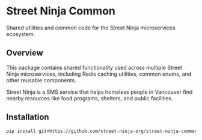 # Street Ninja Common

Shared utilities and common code for the Street Ninja microservices ecosystem.

## Overview

This package contains shared functionality used across multiple Street Ninja microservices, including Redis caching utilities, common enums, and other reusable components.

Street Ninja is a SMS service that helps homeless people in Vancouver find nearby resources like food programs, shelters, and public facilities.

## Installation

```bash
pip install git+https://github.com/street-ninja-org/street-ninja-common.git
```